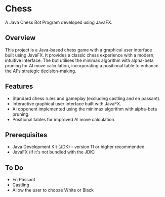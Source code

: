 # Chess

A Java Chess Bot Program developed using JavaFX.

## Overview

This project is a Java-based chess game with a graphical user interface built using JavaFX. It provides a classic chess experience with a modern, intuitive interface. The bot utilises the minimax algorithm with alpha-beta pruning for AI move calculation, incorporating a positional table to enhance the AI's strategic decision-making.

## Features

*   Standard chess rules and gameplay (excluding castling and en passant).
*   Interactive graphical user interface built with JavaFX.
*   AI opponent implemented using the minimax algorithm with alpha-beta pruning.
*   Positional tables for improved AI move calculation.

## Prerequisites

*   Java Development Kit (JDK) - version 11 or higher recommended.
*   JavaFX (if it's not bundled with the JDK)

## To Do
* En Passant
* Castling
* Allow the user to choose White or Black
